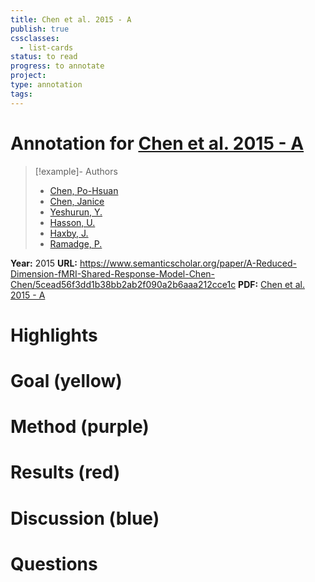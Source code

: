 ```yaml
---
title: Chen et al. 2015 - A
publish: true
cssclasses:
  - list-cards
status: to read
progress: to annotate
project:
type: annotation
tags:
---
```

# Annotation for [Chen et al. 2015 - A](Papers/References/Chen%20et%20al.%202015%20-%20A)

> [!example]- Authors
> - [Chen, Po-Hsuan](Papers/People/Chen%20Po-Hsuan)
> - [Chen, Janice](Papers/People/Chen%20Janice)
> - [Yeshurun, Y.](Papers/People/Yeshurun%20Y.)
> - [Hasson, U.](Papers/People/Hasson%20U.)
> - [Haxby, J.](Papers/People/Haxby%20J.)
> - [Ramadge, P.](Papers/People/Ramadge%20P.)

**Year:** 2015
**URL:** https://www.semanticscholar.org/paper/A-Reduced-Dimension-fMRI-Shared-Response-Model-Chen-Chen/5cead56f3dd1b38bb2ab2f090a2b6aaa212cce1c
**PDF:** [Chen et al. 2015 - A](Papers/PDFs/Chen%20et%20al.%202015%20-%20A%20Reduced-Dimension%20fMRI%20Shared%20Response%20Model.pdf)

# Highlights


# Goal (yellow)


# Method (purple)


# Results (red)


# Discussion (blue)


# Questions

